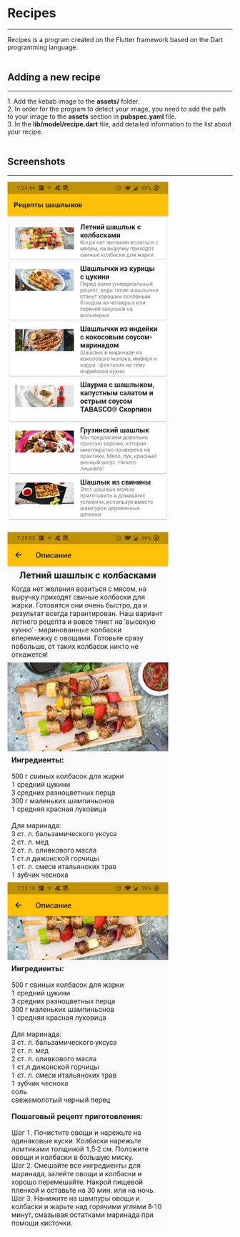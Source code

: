 # Recipes
<hr>
Recipes is a program created on the Flutter framework based on the Dart programming language.<br><br>

## Adding a new recipe
<hr>
1. Add the kebab image to the <b>assets/</b> folder.<br>
2. In order for the program to detect your image, you need to add the path to your image to the <b>assets</b> section in <b>pubspec.yaml</b> file.<br>
3. In the <b>lib/model/recipe.dart</b> file, add detailed information to the list about your recipe.<br><br>

## Screenshots
<hr>

<img src="screenshots/Screenshot_20210807-192454.jpg" width="360px"/>
<img src="screenshots/Screenshot_20210807-192504.jpg" width="360px"/>
<img src="screenshots/Screenshot_20210807-192511.jpg" width="360px"/>
